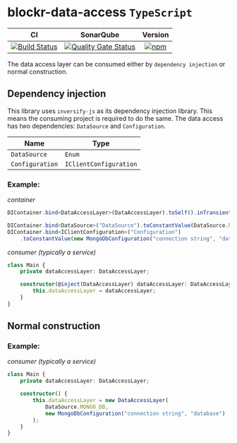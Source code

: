 # blockr-data-access `TypeScript`

|**CI**|**SonarQube**|**Version**|
|:-:|:-:|:-:|
|[![Build Status](https://jenkins.naebers.me/buildStatus/icon?job=Blockr%2Fblockr-data-access%2Fmaster)](https://jenkins.naebers.me/job/Blockr/job/blockr-data-access/job/master/)|[![Quality Gate Status](https://sonarqube.naebers.me/api/project_badges/measure?project=blockr-data-access&metric=alert_status)](https://sonarqube.naebers.me/dashboard?id=blockr-data-access)|[![npm](https://img.shields.io/npm/v/@blockr/blockr-data-access.svg)](https://www.npmjs.com/package/@blockr/blockr-data-access)|

The data access layer can be consumed either by `dependency injection` or normal construction.

## Dependency injection

This library uses `inversify-js` as its dependency injection library. This means the consuming project is required to do the same. The data access has two dependencies: `DataSource` and `Configuration`.

|Name|Type|
|-|-|
|`DataSource`|`Enum`|
|`Configuration`|`IClientConfiguration`|

### Example:

*container*
```ts
DIContainer.bind<DataAccessLayer>(DataAccessLayer).toSelf().inTransientScope();

DIContainer.bind<DataSource>("DataSource").toConstantValue(DataSource.MONGO_DB);
DIContainer.bind<IClientConfiguration>("Configuration")
    .toConstantValue(new MongoDbConfiguration("connection string", "database"));
```

*consumer (typically a service)*
```ts
class Main {
    private dataAccessLayer: DataAccessLayer;

    constructor(@inject(DataAccessLayer) dataAccessLayer: DataAccessLayer) {
        this.dataAccessLayer = dataAccessLayer;
    }
}
```

## Normal construction

### Example:

*consumer (typically a service)*
```ts
class Main {
    private dataAccessLayer: DataAccessLayer;

    constructor() {
        this.dataAccessLayer = new DataAccessLayer(
            DataSource.MONGO_DB,
            new MongoDbConfiguration("connection string", "database")
        );
    }
}
```
